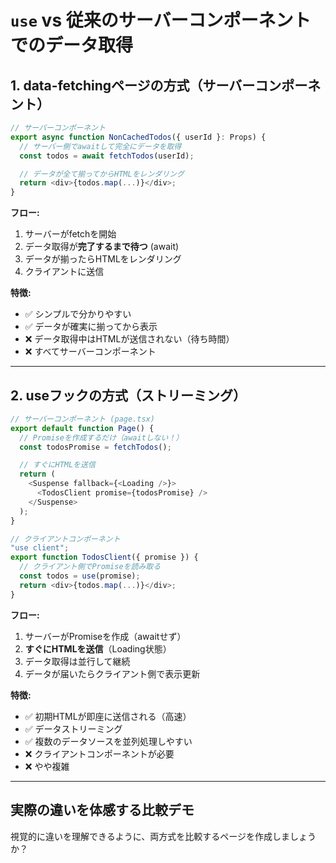 # `use` vs 従来のサーバーコンポーネントでのデータ取得

## 1. data-fetchingページの方式（サーバーコンポーネント）

```typescript
// サーバーコンポーネント
export async function NonCachedTodos({ userId }: Props) {
  // サーバー側でawaitして完全にデータを取得
  const todos = await fetchTodos(userId);

  // データが全て揃ってからHTMLをレンダリング
  return <div>{todos.map(...)}</div>;
}
```

**フロー:**
1. サーバーがfetchを開始
2. データ取得が**完了するまで待つ** (await)
3. データが揃ったらHTMLをレンダリング
4. クライアントに送信

**特徴:**
- ✅ シンプルで分かりやすい
- ✅ データが確実に揃ってから表示
- ❌ データ取得中はHTMLが送信されない（待ち時間）
- ❌ すべてサーバーコンポーネント

---

## 2. useフックの方式（ストリーミング）

```typescript
// サーバーコンポーネント (page.tsx)
export default function Page() {
  // Promiseを作成するだけ（awaitしない！）
  const todosPromise = fetchTodos();

  // すぐにHTMLを送信
  return (
    <Suspense fallback={<Loading />}>
      <TodosClient promise={todosPromise} />
    </Suspense>
  );
}

// クライアントコンポーネント
"use client";
export function TodosClient({ promise }) {
  // クライアント側でPromiseを読み取る
  const todos = use(promise);
  return <div>{todos.map(...)}</div>;
}
```

**フロー:**
1. サーバーがPromiseを作成（awaitせず）
2. **すぐにHTMLを送信**（Loading状態）
3. データ取得は並行して継続
4. データが届いたらクライアント側で表示更新

**特徴:**
- ✅ 初期HTMLが即座に送信される（高速）
- ✅ データストリーミング
- ✅ 複数のデータソースを並列処理しやすい
- ❌ クライアントコンポーネントが必要
- ❌ やや複雑

---

## 実際の違いを体感する比較デモ

視覚的に違いを理解できるように、両方式を比較するページを作成しましょうか？
